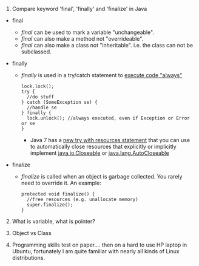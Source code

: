 1. Compare keyword 'final', 'finally' and 'finalize' in Java
  - final
    - _final_ can be used to mark a variable "unchangeable".
    - _final_ can also make a method not "overrideable".
    - _final_ can also make a class not "inheritable". i.e. the class can not be subclassed.

  - finally
    - _finally_ is used in a try/catch statement to [execute code "always"](http://docs.oracle.com/javase/tutorial/essential/exceptions/finally.html)

        ```
        lock.lock();
        try {
          //do stuff
        } catch (SomeException se) {
          //handle se
        } finally {
          lock.unlock(); //always executed, even if Exception or Error or se
        }
        ```
      - Java 7 has a [new try with resources statement](http://docs.oracle.com/javase/tutorial/essential/exceptions/tryResourceClose.html) that you can use to automatically close resources that explicitly or implicitly implement [java.io.Closeable](http://docs.oracle.com/javase/7/docs/api/java/io/Closeable.html) or [java.lang.AutoCloseable](http://docs.oracle.com/javase/7/docs/api/java/lang/AutoCloseable.html)

  - finalize
    - _finalize_ is called when an object is garbage collected. You rarely need to override it. An example:

      ```
      protected void finalize() {
        //free resources (e.g. unallocate memory)
        super.finalize();
      }
      ```

2. What is variable, what is pointer?

3. Object vs Class

4. Programming skills test on paper.... then on a hard to use HP laptop in Ubuntu, fortunately I am quite familiar with nearly all kinds of Linux distributions.



